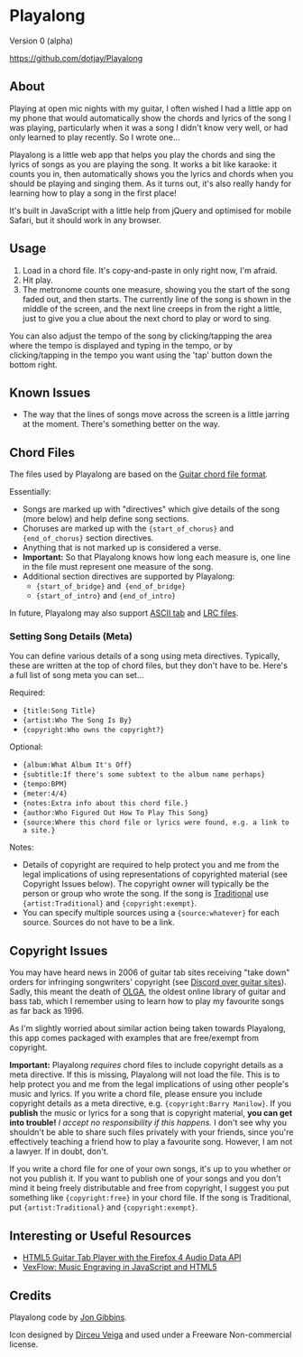 Playalong
=========

Version 0 (alpha)

https://github.com/dotjay/Playalong


## About ##

Playing at open mic nights with my guitar, I often wished I had a little app on 
my phone that would automatically show the chords and lyrics of the song I was 
playing, particularly when it was a song I didn't know very well, or had only 
learned to play recently. So I wrote one…

Playalong is a little web app that helps you play the chords and sing the 
lyrics of songs as you are playing the song. It works a bit like karaoke: 
it counts you in, then automatically shows you the lyrics and chords when you 
should be playing and singing them. As it turns out, it's also really handy for 
learning how to play a song in the first place!

It's built in JavaScript with a little help from jQuery and optimised for 
mobile Safari, but it should work in any browser.


## Usage ##

1. Load in a chord file. It's copy-and-paste in only right now, I'm afraid.
2. Hit play.
3. The metronome counts one measure, showing you the start of the song faded 
   out, and then starts. The currently line of the song is shown in the middle 
   of the screen, and the next line creeps in from the right a little, just to 
   give you a clue about the next chord to play or word to sing.

You can also adjust the tempo of the song by clicking/tapping the area where 
the tempo is displayed and typing in the tempo, or by clicking/tapping in the 
tempo you want using the 'tap' button down the bottom right.


## Known Issues ##

 * The way that the lines of songs move across the screen is a little jarring 
   at the moment. There's something better on the way.


## Chord Files ##

The files used by Playalong are based on the 
[Guitar chord file format](http://en.wikipedia.org/wiki/Guitar_chord_file_format).

Essentially:

 * Songs are marked up with "directives" which give details of the song (more 
   below) and help define song sections.
 * Choruses are marked up with the `{start_of_chorus}` and `{end_of_chorus}` 
   section directives.
 * Anything that is not marked up is considered a verse.
 * **Important:** So that Playalong knows how long each measure is, one line in 
   the file must represent one measure of the song.
 * Additional section directives are supported by Playalong:
    * `{start_of_bridge}` and` {end_of_bridge}`
    * `{start_of_intro}` and `{end_of_intro}`

In future, Playalong may also support 
[ASCII tab](http://en.wikipedia.org/wiki/ASCII_tab) and 
[LRC files](http://www.bemanistyle.com/forum/f93/how-create-properly-running-lrc-file-stepmania-10107/).


### Setting Song Details (Meta) ###

You can define various details of a song using meta directives. Typically, 
these are written at the top of chord files, but they don't have to be. Here's 
a full list of song meta you can set…

Required:

 * `{title:Song Title}`
 * `{artist:Who The Song Is By}`
 * `{copyright:Who owns the copyright?}`

Optional:

 * `{album:What Album It's Off}`
 * `{subtitle:If there's some subtext to the album name perhaps}`
 * `{tempo:BPM}`
 * `{meter:4/4}`
 * `{notes:Extra info about this chord file.}`
 * `{author:Who Figured Out How To Play This Song}`
 * `{source:Where this chord file or lyrics were found, e.g. a link to a site.}`

Notes:

 * Details of copyright are required to help protect you and me from the legal 
   implications of using representations of copyrighted material (see Copyright 
   Issues below). The copyright owner will typically be the person or group who 
   wrote the song. If the song is [Traditional](http://en.wikipedia.org/wiki/Traditional_music)
   use `{artist:Traditional}` and `{copyright:exempt}`.
 * You can specify multiple sources using a `{source:whatever}` for each 
   source. Sources do not have to be a link.


## Copyright Issues ##

You may have heard news in 2006 of guitar tab sites receiving "take down" 
orders for infringing songwriters' copyright (see 
[Discord over guitar sites](http://news.bbc.co.uk/1/hi/magazine/5305520.stm)). 
Sadly, this meant the death of [OLGA](http://www.olga.net/), the oldest online 
library of guitar and bass tab, which I remember using to learn how to play my 
favourite songs as far back as 1996.

As I'm slightly worried about similar action being taken towards Playalong, 
this app comes packaged with examples that are free/exempt from copyright. 

**Important:** Playalong _requires_ chord files to include copyright details as 
a meta directive. If this is missing, Playalong will not load the file. This is 
to help protect you and me from the legal implications of using other people's 
music and lyrics. If you write a chord file, please ensure you include 
copyright details as a meta directive, e.g. `{copyright:Barry Manilow}`. If you 
**publish** the music or lyrics for a song that is copyright material, **you 
can get into trouble!** _I accept no responsibility if this happens._ I don't 
see why you shouldn't be able to share such files privately with your friends, 
since you're effectively teaching a friend how to play a favourite song. 
However, I am not a lawyer. If in doubt, don't.

If you write a chord file for one of your own songs, it's up to you whether or 
not you publish it. If you want to publish one of your songs and you don't mind 
it being freely distributable and free from copyright, I suggest you put 
something like `{copyright:free}` in your chord file. If the song is 
Traditional, put `{artist:Traditional}` and `{copyright:exempt}`.


## Interesting or Useful Resources ##

 * [HTML5 Guitar Tab Player with the Firefox 4 Audio Data API](http://hacks.mozilla.org/2011/01/html5guitar/)
 * [VexFlow: Music Engraving in JavaScript and HTML5](http://vexflow.com/)


## Credits ##

Playalong code by [Jon Gibbins](http://dotjay.co.uk/).

Icon designed by [Dirceu Veiga](http://www.fasticon.com/) and used under a 
Freeware Non-commercial license.


